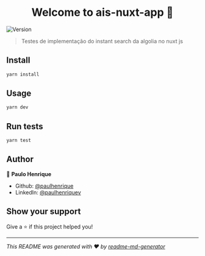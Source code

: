 <h1 align="center">Welcome to ais-nuxt-app 👋</h1>
<p>
  <img alt="Version" src="https://img.shields.io/badge/version-1.0.0-blue.svg?cacheSeconds=2592000" />
</p>

> Testes de implementação do instant search da algolia no nuxt js

## Install

```sh
yarn install
```

## Usage

```sh
yarn dev
```

## Run tests

```sh
yarn test
```

## Author

👤 **Paulo Henrique**

* Github: [@paulhenrique](https://github.com/paulhenrique)
* LinkedIn: [@paulhenriquev](https://linkedin.com/in/paulhenriquev)

## Show your support

Give a ⭐️ if this project helped you!

***
_This README was generated with ❤️ by [readme-md-generator](https://github.com/kefranabg/readme-md-generator)_